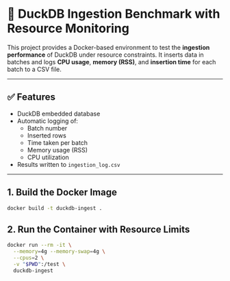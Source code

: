 # 📘 DuckDB Ingestion Benchmark with Resource Monitoring

This project provides a Docker-based environment to test the **ingestion performance** of DuckDB under resource constraints. It inserts data in batches and logs **CPU usage**, **memory (RSS)**, and **insertion time** for each batch to a CSV file.

---

## ✅ Features

- DuckDB embedded database
- Automatic logging of:
  - Batch number
  - Inserted rows
  - Time taken per batch
  - Memory usage (RSS)
  - CPU utilization
- Results written to `ingestion_log.csv`

---

## 1. Build the Docker Image

```bash
docker build -t duckdb-ingest .
```

## 2. Run the Container with Resource Limits
```bash
docker run --rm -it \
  --memory=4g --memory-swap=4g \
  --cpus=2 \
  -v "$PWD":/test \
  duckdb-ingest
```